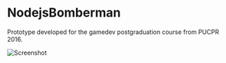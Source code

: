 ﻿# NodejsBomberman
Prototype developed for the gamedev postgraduation course from PUCPR 2016.

![Screenshot](http://bit.ly/2nTy8jD)


